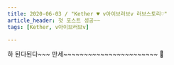 ```yaml
---
title: 2020-06-03 / "Kether ♥ v아이브러브v 러브스토리♡"
article_header: 첫 포스트 성공~~
tags: [Kether, v아이브러브v]

---
```

하 된다된다~~~ 만세~~~~~~~~~~~~~~~~~~~~~~~ :ghost:
